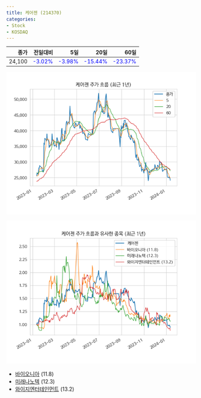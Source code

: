 ```yaml
---
title: 케어젠 (214370)
categories:
- Stock
- KOSDAQ
---
```


|종가|전일대비|5일|20일|60일|
|---:|-------:|--:|---:|---:|
|24,100|<span style="color: blue">-3.02%</span>|<span style="color: blue">-3.98%</span>|<span style="color: blue">-15.44%</span>|<span style="color: blue">-23.37%</span>|


<!-- more -->

![214370](/assets/images/stock/214370.png)

![214370](/assets/images/stock/214370_sim.png)

- [바이오니아](/064550/) (11.8)
- [미래나노텍](/095500/) (12.3)
- [와이지엔터테인먼트](/122870/) (13.2)